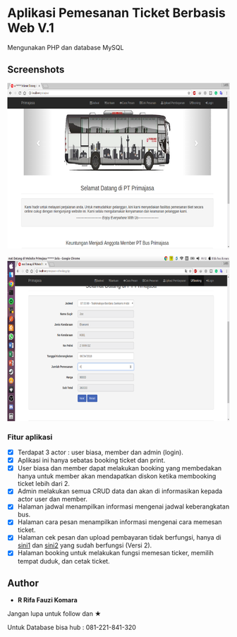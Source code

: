 # Aplikasi Pemesanan Ticket Berbasis Web V.1

Mengunakan PHP dan database MySQL

## Screenshots

<pre>
<img src="Screenshot/Selection_001.png" width="666" height="375">         <img src="Screenshot/Screenshot from 2018-06-25 00-31-17.png" width="666" height="375">         <img src="Screenshot/Screenshot from 2018-06-25 00-31-26.png" width="666" height="375">         <img src="Screenshot/Screenshot from 2018-06-25 00-31-33.png" width="666" height="375">         <img src="Screenshot/Screenshot from 2018-06-25 00-31-38.png" width="666" height="375">         <img src="Screenshot/Screenshot from 2018-06-25 00-31-46.png" width="666" height="375">         <img src="Screenshot/Screenshot from 2018-06-25 00-31-51.png" width="666" height="375">         <img src="Screenshot/Screenshot from 2018-06-25 00-31-56.png" width="666" height="375">
</pre>

<pre>
<img src="Screenshot/Screenshot from 2018-06-25 00-32-07.png" width="666" height="375">         <img src="Screenshot/Screenshot from 2018-06-25 00-32-21.png" width="666" height="375">         <img src="Screenshot/Screenshot from 2018-06-25 00-32-34.png" width="666" height="375">         <img src="Screenshot/Screenshot from 2018-06-25 00-32-39.png" width="666" height="375">         <img src="Screenshot/Screenshot from 2018-06-25 00-32-46.png" width="666" height="375">         <img src="Screenshot/Screenshot from 2018-06-25 00-32-50.png" width="666" height="375">         <img src="Screenshot/Screenshot from 2018-06-25 00-33-01.png" width="666" height="375">
</pre>

### Fitur aplikasi

* [x] Terdapat 3 actor : user biasa, member dan admin (login).
* [x] Aplikasi ini hanya sebatas booking ticket dan print.
* [x] User biasa dan member dapat melakukan booking yang membedakan hanya untuk member akan mendapatkan diskon ketika membooking ticket lebih dari 2.
* [x] Admin melakukan semua CRUD data dan akan di informasikan kepada actor user dan member.
* [x] Halaman jadwal menampilkan informasi mengenai jadwal keberangkatan bus.
* [x] Halaman cara pesan menampilkan informasi mengenai cara memesan ticket.
* [x] Halaman cek pesan dan upload pembayaran tidak berfungsi, hanya di <a href ="https://github.com/rrifafauzikomara/AplikasiPemesananTicketBerbasisWeb-V.2">sini1</a> dan <a href="http://r-fauzi.xyz/">sini2</a> yang sudah berfungsi (Versi 2).
* [X] Halaman booking untuk melakukan fungsi memesan ticker, memilih tempat duduk, dan cetak ticket.

## Author

* **R Rifa Fauzi Komara**

Jangan lupa untuk follow dan ★

Untuk Database bisa hub : 081-221-841-320
